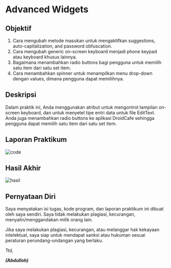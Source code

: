 # Advanced Widgets

## Objektif
1. Cara mengubah metode masukan untuk mengaktifkan suggestions, auto-capitalization, and password obfuscation.
2. Cara mengubah generic on-screen keyboard menjadi phone keypad atau keyboard khusus lainnya.
3. Bagaimana menambahkan radio buttons bagi pengguna untuk memilih satu item dari satu set item.
4. Cara menambahkan spinner untuk menampilkan menu drop-down dengan values, dimana pengguna dapat memilihnya.

## Deskripsi
Dalam praktik ini, Anda menggunakan atribut untuk mengontrol tampilan on-screen keyboard, dan untuk menyetel tipe entri data untuk file EditText. Anda juga menambahkan radio buttons ke aplikasi DroidCafe sehingga pengguna dapat memilih satu item dari satu set item.

## Laporan Praktikum

![code](img/samplecode.PNG)


## Hasil Akhir

![hasil](img/test.gif)


## Pernyataan Diri

Saya menyatakan isi tugas, kode program, dan laporan praktikum ini dibuat oleh saya sendiri. Saya tidak melakukan plagiasi, kecurangan, menyalin/menggandakan milik orang lain.

Jika saya melakukan plagiasi, kecurangan, atau melanggar hak kekayaan intelektual, saya siap untuk mendapat sanksi atau hukuman sesuai peraturan perundang-undangan yang berlaku.

Ttd,

***(Abdulloh)***
